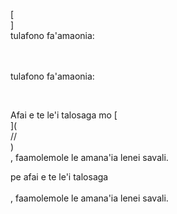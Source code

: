 [<br host>]<br action>tulafono fa'amaonia:<br code>

<br url><br action>tulafono fa'amaonia:

<br code>

Afai e te le'i talosaga mo [<br host>](<br protocol>//<br host>)<br action>, faamolemole le amana'ia lenei savali.

pe afai e te le'i talosaga<br url><br action>, faamolemole le amana'ia lenei savali.
